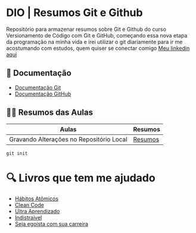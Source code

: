 
# DIO | Resumos Git e Github

Repositório para armazenar resumos sobre Git e Github do curso Versionamento de Código com Git e GitHub, começando essa nova etapa da programação na minha vida e irei utilizar o git diariamente para ir me acostumando com estudos, quem quiser se conectar comigo [Meu linkedin aqui](https://www.linkedin.com/in/caio1soares/)

## 📖 Documentação
- [Documentação Git]()
- [Documentação GitHub]()

## 👨‍💻 Resumos das Aulas
| Aulas | Resumos|
|-------|--------|
| Gravando Alterações no Repositório Local | [Resumos]() |

```
git init
```

# 🔍 Livros que tem me ajudado
- [Hábitos Atômicos]()
- [Clean Code]()
- [Ultra Aprendizado]()
- [Indistraivel]()
- [Seja egoísta com sua carreira]()
